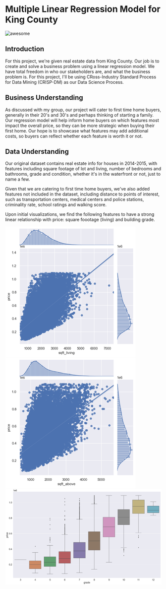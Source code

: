 # Multiple Linear Regression Model for King County

![awesome](https://www.racialequityalliance.org/wp-content/uploads/2016/10/assessors_social-1.jpg)

## Introduction 

For this project, we're given real estate data from King County. Our job is to create and solve a business problem using a linear regression model. We have total freedom in who our stakeholders are, and what the business problem is. For this project, I'll be using CRoss-Industry Standard Process for Data Mining (CRISP-DM) as our Data Science Process.

## Business Understanding

As discussed with my group, our project will cater to first time home buyers, generally in their 20's and 30's and perhaps thinking of starting a family. Our regression model will help inform home buyers on which features most impact the overall price, so they can be more strategic when buying their first home. Our hope is to showcase what features may add additional costs, so buyers can reflect whether each feature is worth it or not.  

## Data Understanding 

Our original dataset contains real estate info for houses in 2014-2015, with features including square footage of lot and living, number of bedrooms and bathrooms, grade and condition, whether it's in the waterfront or not, just to name a few. 

Given that we are catering to first time home buyers, we've also added features not included in the dataset, including distance to points of interest, such as transportation centers, medical centers and police stations, criminality rate, school ratings and walking score. 

Upon initial visualizations, we find the following features to have a strong linear relationship with price: square foootage (living) and building grade. 

![alt text](https://github.com/Eric-G-Romano/dsc-phase-2-project/blob/christian_branch/img1.png?raw=true)
![alt text](https://github.com/Eric-G-Romano/dsc-phase-2-project/blob/christian_branch/img2.png?raw=true)
![alt text](https://github.com/Eric-G-Romano/dsc-phase-2-project/blob/christian_branch/grade.png?raw=true)
